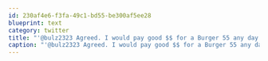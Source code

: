 ```yaml
---
id: 230af4e6-f3fa-49c1-bd55-be300af5ee28
blueprint: text
category: twitter
title: "'@bulz2323 Agreed. I would pay good $$ for a Burger 55 any day of the week."
caption: "'@bulz2323 Agreed. I would pay good $$ for a Burger 55 any day of the week."
---
```

